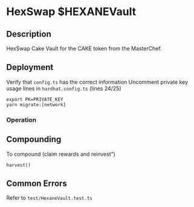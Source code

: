 # HexSwap $HEXANEVault

## Description

HexSwap Cake Vault for the CAKE token from the MasterChef.

## Deployment

Verify that `config.ts` has the correct information
Uncomment private key usage lines in `hardhat.config.ts` (lines 24/25)

```
export PK=PRIVATE_KEY
yarn migrate:[network]
```

### Operation

## Compounding

To compound (claim rewards and reinvest")

```
harvest()
```

## Common Errors

Refer to `test/HexaneVault.test.ts`



